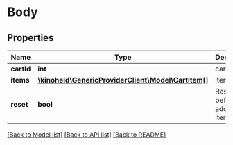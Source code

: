 # Body

## Properties
Name | Type | Description | Notes
------------ | ------------- | ------------- | -------------
**cartId** | **int** | cart ID | 
**items** | [**\kinoheld\GenericProviderClient\Model\CartItem[]**](CartItem.md) | items | 
**reset** | **bool** | Reset cart before adding items. | [optional] 

[[Back to Model list]](../../README.md#documentation-for-models) [[Back to API list]](../../README.md#documentation-for-api-endpoints) [[Back to README]](../../README.md)

